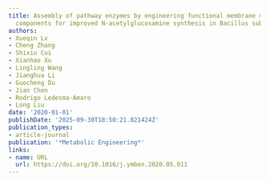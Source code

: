 ```yaml
---
title: Assembly of pathway enzymes by engineering functional membrane microdomain
  components for improved N-acetylglucosamine synthesis in Bacillus subtilis
authors:
- Xueqin Lv
- Cheng Zhang
- Shixiu Cui
- Xianhao Xu
- Lingling Wang
- Jianghua Li
- Guocheng Du
- Jian Chen
- Rodrigo Ledesma‐Amaro
- Long Liu
date: '2020-01-01'
publishDate: '2025-09-30T18:50:21.821424Z'
publication_types:
- article-journal
publication: '*Metabolic Engineering*'
links:
- name: URL
  url: https://doi.org/10.1016/j.ymben.2020.05.011
---
```

